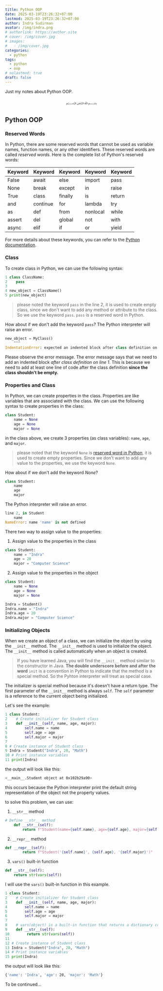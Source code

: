 ```yaml
---
title: Python OOP
date: 2025-03-19T23:26:32+07:00
lastmod: 2025-03-19T23:26:32+07:00
author: Indra Sudirman
avatar: /img/indra.png
# authorlink: https://author.site
# cover: /img/cover.jpg
# images:
#   - /img/cover.jpg
categories:
  - python
tags:
  - python
  - oop
# nolastmod: true
draft: false
---
```


Just my notes about Python OOP.

<!--more-->

<p align="center">﷽</p>

## Python OOP

### Reserved Words

In Python, there are some reserved words that cannot be used as variable names, function names, or any other identifiers. These reserved words are called _reserved words_. Here is the complete list of Python's reserved words:

| Keyword | Keyword  | Keyword | Keyword  | Keyword |
| ------- | -------- | ------- | -------- | ------- |
| False   | await    | else    | import   | pass    |
| None    | break    | except  | in       | raise   |
| True    | class    | finally | is       | return  |
| and     | continue | for     | lambda   | try     |
| as      | def      | from    | nonlocal | while   |
| assert  | del      | global  | not      | with    |
| async   | elif     | if      | or       | yield   |

For more details about these keywords, you can refer to the [Python documentation](https://docs.python.org/3/reference/lexical_analysis.html#keywords).

### Class

To create class in Python, we can use the following syntax:

```python
1 class ClassName:
2    pass
3
4 new_object = ClassName()
5 print(new_object)
```

> please noted the keyword `pass` in the line 2, it is used to create empty class, since we don't want to add any method or attribute to the class. So we use the keyword `pass`. `pass` is a reserved word in Python.

How about if we don't add the keyword `pass`? The Python interpreter will raise an error.

```python
new_object = MyClass()
    ^^^
IndentationError: expected an indented block after class definition on line 1
```

Please observe the error message. The error message says that we need to add an indented block _after class definition on line 1_. This is because we need to add at least one line of code after the class definition **since the class shouldn't be empty.**

### Properties and Class

In Python, we can create properties in the class. Properties are like variables that are associated with the class. We can use the following syntax to create properties in the class:

```python
class Student:
    name = None
    age = None
    major = None
```

in the class above, we create 3 properties (as class variables): `name`, `age`, and `major`.

> please noted that the keyword `None` is [reserved word in Python](#reserved-words), it is used to create empty properties. Since we don't want to add any value to the properties, we use the keyword `None`.

How about if we don't add the keyword _None_?

```python
class Student:
    name
    age
    major
```

The Python interpreter will raise an error.

```python
line 2, in Student
    name
NameError: name 'name' is not defined
```

There two way to assign value to the properties:

1. Assign value to the properties in the class

```python
class Student:
    name = "Indra"
    age = 20
    major = "Computer Science"
```

2. Assign value to the properties in the object

```python
class Student:
    name = None
    age = None
    major = None

Indra = Student()
Indra.name = "Indra"
Indra.age = 20
Indra.major = "Computer Science"
```

### Initializing Objects

When we create an object of a class, we can initialize the object by using the `__init__` method. The `__init__` method is used to initialize the object. The `__init__` method is called automatically when an object is created.

> If you have learned Java, you will find the `__init__` method similar to the constructor in Java. **The double underscore before and after the word** `init` is a convention in Python to indicate that the method is a special method. So the Pyhton interpreter will treat as special case.

The initializer is special method because it's doesn't have a return type. The first parameter of the `__init__` method is always `self`. The `self` parameter is a reference to the current object being initialized.

Let's see the example:

```python
1 class Student:
2    # Create initializer for Student class
3    def __init__(self, name, age, major):
4        self.name = name
5        self.age = age
6        self.major = major
7
8 # Create instance of Student class
9 Indra = Student("Indra", 20, "Math")
10 # Print instance variables
11 print(Indra)
```

the output will look like this:

```bash
<__main__.Student object at 0x102b29a90>
```

this occurs because the Python interpreter print the default string representation of the object not the property values.

to solve this problem, we can use:

1. `__str__` method

```python
# Define __str__ method
    def __str__(self):
        return f"Student(name={self.name}, age={self.age}, major={self.major})"
```

2. `__repr__` method

```python
def __repr__(self):
        return f"Student('{self.name}', {self.age}, '{self.major}')"
```

3. `vars()` built-in function

```python
def __str__(self):
    return str(vars(self))
```

I will use the `vars()` built-in function in this example.

```python
1 class Student:
2    # Create initializer for Student class
3    def __init__(self, name, age, major):
4        self.name = name
5        self.age = age
6        self.major = major
7
8    # vars(object) is a built-in function that returns a dictionary containing all attributes (properties) of an object.
9    def __str__(self):
10        return str(vars(self))
11
12 # Create instance of Student class
13 Indra = Student("Indra", 20, "Math")
14 # Print instance variables
15 print(Indra)
```

the output will look like this:

```bash
{'name': 'Indra', 'age': 20, 'major': 'Math'}
```

To be continued...
